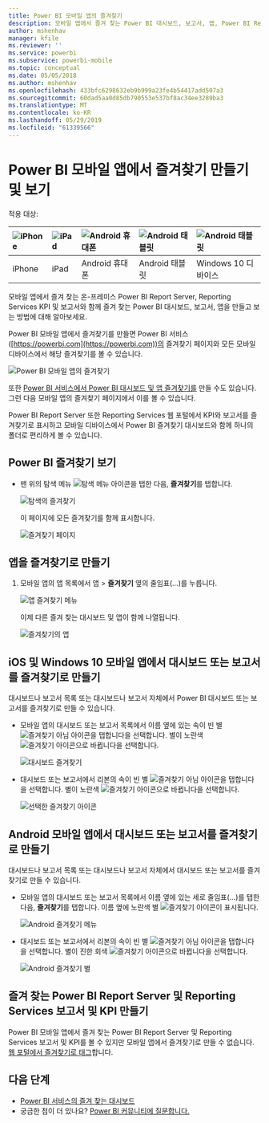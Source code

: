 ```yaml
---
title: Power BI 모바일 앱의 즐겨찾기
description: 모바일 앱에서 즐겨 찾는 Power BI 대시보드, 보고서, 앱, Power BI Report Server, Reporting Services 보고서 및 KPI를 만들고 보는 방법에 대해 알아보세요.
author: mshenhav
manager: kfile
ms.reviewer: ''
ms.service: powerbi
ms.subservice: powerbi-mobile
ms.topic: conceptual
ms.date: 05/05/2018
ms.author: mshenhav
ms.openlocfilehash: 433bfc6298632eb9b999a23fe4b54417add507a3
ms.sourcegitcommit: 60dad5aa0d85db790553e537bf8ac34ee3289ba3
ms.translationtype: MT
ms.contentlocale: ko-KR
ms.lasthandoff: 05/29/2019
ms.locfileid: "61339566"
---
```

# <a name="make-and-view-favorites-in-the-power-bi-mobile-apps"></a>Power BI 모바일 앱에서 즐겨찾기 만들기 및 보기
적용 대상:

| ![iPhone](./media/mobile-apps-favorites/iphone-logo-50-px.png) | ![iPad](./media/mobile-apps-favorites/ipad-logo-50-px.png) | ![Android 휴대폰](./media/mobile-apps-favorites/android-phone-logo-50-px.png) | ![Android 태블릿](./media/mobile-apps-favorites/android-tablet-logo-50-px.png) | ![Android 태블릿](./media/mobile-apps-favorites/win-10-logo-50-px.png) |
|:--- |:--- |:--- |:--- |:--- |
| iPhone |iPad |Android 휴대폰 |Android 태블릿 |Windows 10 디바이스 |

모바일 앱에서 즐겨 찾는 온-프레미스 Power BI Report Server, Reporting Services KPI 및 보고서와 함께 즐겨 찾는 Power BI 대시보드, 보고서, 앱을 만들고 보는 방법에 대해 알아보세요.

Power BI 모바일 앱에서 즐겨찾기를 만들면 Power BI 서비스([https://powerbi.com](https://powerbi.com))의 즐겨찾기 페이지와 모든 모바일 디바이스에서 해당 즐겨찾기를 볼 수 있습니다. 

![Power BI 모바일 앱의 즐겨찾기](./media/mobile-apps-favorites/power-bi-android-favorites-reports.png)


또한 [Power BI 서비스에서 Power BI 대시보드 및 앱 즐겨찾기를](../end-user-favorite.md) 만들 수도 있습니다. 그런 다음 모바일 앱의 즐겨찾기 페이지에서 이를 볼 수 있습니다.

Power BI Report Server 또한 Reporting Services 웹 포털에서 KPI와 보고서를 즐겨찾기로 표시하고 모바일 디바이스에서 Power BI 즐겨찾기 대시보드와 함께 하나의 폴더로 편리하게 볼 수 있습니다.

## <a name="view-your-power-bi-favorites"></a>Power BI 즐겨찾기 보기
* 맨 위의 탐색 메뉴 ![탐색 메뉴 아이콘](./media/mobile-apps-favorites/power-bi-iphone-global-nav-button.png)을 탭한 다음, **즐겨찾기**를 탭합니다.
  
  ![탐색의 즐겨찾기](./media/mobile-apps-favorites/power-bi-ipad-faves-pbi-report-server.png)
  
  이 페이지에 모든 즐겨찾기를 함께 표시합니다.
  
  ![즐겨찾기 페이지](./media/mobile-apps-favorites/power-bi-ipad-favorites.png)

## <a name="make-an-app-a-favorite"></a>앱을 즐겨찾기로 만들기
1. 모바일 앱의 앱 목록에서 앱 > **즐겨찾기** 옆의 줄임표(...)를 누릅니다.
   
    ![앱 즐겨찾기 메뉴](./media/mobile-apps-favorites/power-bi-android-favorite-app-ellipsis.png)
   
    이제 다른 즐겨 찾는 대시보드 및 앱이 함께 나열됩니다.
   
    ![즐겨찾기의 앱](./media/mobile-apps-favorites/power-bi-android-favorite-apps.png)

## <a name="make-a-dashboard-or-report-a-favorite-in-the-ios-and-windows-10-mobile-apps"></a>iOS 및 Windows 10 모바일 앱에서 대시보드 또는 보고서를 즐겨찾기로 만들기
대시보드나 보고서 목록 또는 대시보드나 보고서 자체에서 Power BI 대시보드 또는 보고서를 즐겨찾기로 만들 수 있습니다.

* 모바일 앱의 대시보드 또는 보고서 목록에서 이름 옆에 있는 속이 빈 별 ![즐겨찾기 아님 아이콘을 탭합니다](./././media/mobile-apps-favorites/power-bi-mobile-not-favorite-icon.png)을 선택합니다. 별이 노란색 ![즐겨찾기 아이콘으로 바뀝니다](./././media/mobile-apps-favorites/power-bi-mobile-yes-favorite-icon.png)을 선택합니다.
  
    ![대시보드 즐겨찾기](./media/mobile-apps-favorites/power-bi-mobile-make-dashboard-favorite.png)
* 대시보드 또는 보고서에서 리본의 속이 빈 별 ![즐겨찾기 아님 아이콘을 탭합니다](./././media/mobile-apps-favorites/power-bi-mobile-not-favorite-icon.png)을 선택합니다. 별이 노란색 ![즐겨찾기 아이콘으로 바뀝니다](./././media/mobile-apps-favorites/power-bi-mobile-yes-favorite-icon.png)을 선택합니다.
  
    ![선택한 즐겨찾기 아이콘](./media/mobile-apps-favorites/power-bi-mobile-favorite-selected.png)

## <a name="make-a-dashboard-or-report-a-favorite-in-the-android-mobile-apps"></a>Android 모바일 앱에서 대시보드 또는 보고서를 즐겨찾기로 만들기
대시보드나 보고서 목록 또는 대시보드나 보고서 자체에서 대시보드 또는 보고서를 즐겨찾기로 만들 수 있습니다.

* 모바일 앱의 대시보드 또는 보고서 목록에서 이름 옆에 있는 세로 줄임표(...)를 탭한 다음, **즐겨찾기**를 탭합니다. 이름 옆에 노란색 별 ![즐겨찾기 아이콘](./././media/mobile-apps-favorites/power-bi-mobile-yes-favorite-icon.png)이 표시됩니다.
  
    ![Android 즐겨찾기 메뉴](./media/mobile-apps-favorites/power-bi-android-make-favorite.png)
* 대시보드 또는 보고서에서 리본의 속이 빈 별 ![즐겨찾기 아님 아이콘을 탭합니다](./././media/mobile-apps-favorites/power-bi-mobile-not-favorite-icon.png)을 선택합니다. 별이 진한 회색 ![즐겨찾기 아이콘으로 바뀝니다](./media/mobile-apps-favorites/power-bi-android-favorite-icon.png)을 선택합니다.
  
    ![Android 즐겨찾기 별](./media/mobile-apps-favorites/power-bi-android-favorite-in-dashboard.png)

## <a name="make-favorite-power-bi-report-server-and-reporting-services-reports-and-kpis"></a>즐겨 찾는 Power BI Report Server 및 Reporting Services 보고서 및 KPI 만들기
Power BI 모바일 앱에서 즐겨 찾는 Power BI Report Server 및 Reporting Services 보고서 및 KPI를 볼 수 있지만 모바일 앱에서 즐겨찾기로 만들 수 없습니다. [웹 포털에서 즐겨찾기로 태그](../../report-server/tutorial-explore-report-server-web-portal.md#tag-your-favorites)합니다. 

## <a name="next-steps"></a>다음 단계
* [Power BI 서비스의 즐겨 찾는 대시보드](../end-user-favorite.md) 
* 궁금한 점이 더 있나요? [Power BI 커뮤니티에 질문합니다.](http://community.powerbi.com/)

